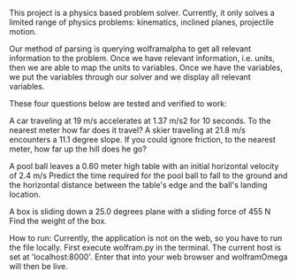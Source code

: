 This project is a physics based problem solver. Currently, it only solves a limited range of physics problems: kinematics, inclined planes, projectile motion.

Our method of parsing is querying wolframalpha to get all relevant information to the problem. Once we have relevant information, i.e. units, then we are able to map the units to variables. Once we have the variables, we put the variables through our solver and we display all relevant variables.

These four questions below are tested and verified to work:

A car traveling at 19 m/s accelerates at 1.37 m/s2 for 10 seconds. To the nearest meter how far does it travel?
A skier traveling at 21.8 m/s encounters a 11.1 degree slope. If you could ignore friction, to the nearest meter, how far up the hill does he go?

A pool ball leaves a 0.60 meter high table with an initial horizontal velocity of 2.4 m/s Predict the time required for the pool ball to fall to the ground and the horizontal distance between the table's edge and the ball's landing location.

A box is sliding down a 25.0 degrees plane with a sliding force of 455 N Find the weight of the box.

How to run:
Currently, the application is not on the web, so you have to run the file locally. First execute wolfram.py in the terminal. The current host is set at 'localhost:8000'. Enter that into your web browser and wolframOmega will then be live.
